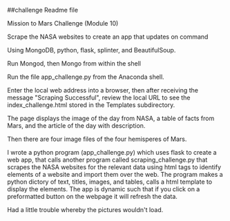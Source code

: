 ##challenge Readme file

Mission to Mars Challenge (Module 10)

Scrape the NASA websites to create an app that updates on command

Using MongoDB, python, flask, splinter, and BeautifulSoup.

Run Mongod, then Mongo from within the shell

Run the file app_challenge.py from the Anaconda shell.

Enter the local web address into a browser, then after receiving the message "Scraping Successful", review the local URL to see the index_challenge.html stored in the Templates subdirectory.

The page displays the image of the day from NASA, a table of facts from Mars, and the article of the day with description.

Then there are four image files of the four hemisperes of Mars.

I wrote a python program (app_challenge.py) which uses flask to create a web app, that calls another program called scraping_challenge.py that scrapes the NASA websites for the relevant data using html tags to identify elements of a website and import them over the web.  The program makes a python dictory of text, titles, images, and tables, calls a html template to display the elements.  The app is dynamic such that if you click on a preformatted button on the webpage it will refresh the data.

Had a little trouble whereby the pictures wouldn't load.


